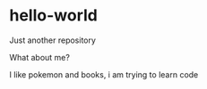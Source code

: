 # hello-world
Just another repository

What about me?

I like pokemon and books, i am trying to learn code
